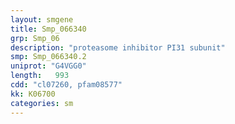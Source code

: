 ```yaml
---
layout: smgene
title: Smp_066340
grp: Smp_06
description: "proteasome inhibitor PI31 subunit"
smp: Smp_066340.2
uniprot: "G4VGG0"
length:   993
cdd: "cl07260, pfam08577"
kk: K06700
categories: sm
---
```

